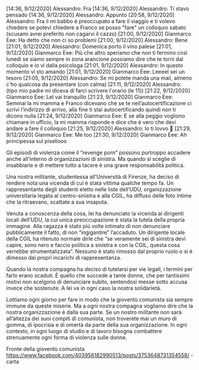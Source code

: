 [14:36, 9/12/2020] Alessandro: Fra
[14:36, 9/12/2020] Alessandro: Ti stavo pensado
[14:36, 9/12/2020] Alessandro: Appunto
[20:58, 9/12/2020] Alessandro: Fra il mi babbo è preoccupato a fare il viaggio e ti volevo chiedere se potevi chiedere a Franco se posso "fare" un colloquio sabato (scusami avrei preferito non cagarvi il cazzo)
[21:00, 9/12/2020] Gianmarco Eee: Ha detto che non ci so problemi
[21:00, 9/12/2020] Alessandro: Bene
[21:01, 9/12/2020] Alessandro: Domenica porto il vino palese
[21:01, 9/12/2020] Gianmarco Eee: Più che altro speriamo che non ti fermino così lunedì se siamo sempre in zona arancione possiamo dire che te torni dal colloquio e io vi dalla psicologa
[21:01, 9/12/2020] Alessandro: In questo momento vi sto amando
[21:01, 9/12/2020] Gianmarco Eee: Leeeel sei un tesoro
[21:05, 9/12/2020] Alessandro: Se mi potete manda una mail, almeno c'ho qualcosa da presentare  (con calma)
[21:11, 9/12/2020] Alessandro: (tipo mio padre mi diceva di farci scrivere l'orario (le 11))
[21:22, 9/12/2020] Gianmarco Eee: Lel vai tranquillo
[21:23, 9/12/2020] Gianmarco Eee: Semmai la mi mamma e Franco dicevano che se te nell’autocertificazione ci scrivi l’indirizzo di arrivo, alla fine ti stai autocertificando quindi non ti dicono nulla
[21:24, 9/12/2020] Gianmarco Eee: E se alla peggio vogliono chiamare in ufficio, la mi mamma risponde e dice che è vero che devi andare a fare il colloquio
[21:25, 9/12/2020] Alessandro: Io ti lovvo 💓
[21:29, 9/12/2020] Gianmarco Eee: Me too
[21:30, 9/12/2020] Gianmarco Eee: Ah principessa sul pisellooo



Gli episodi di violenza come il “revenge porn” possono purtroppo accadere anche all’interno di organizzazioni di sinistra. Ma quando si sceglie di insabbiarle e di mettere tutto a tacere è una grave responsabilità politica. 

Una nostra militante, studentessa all’Università di Firenze, ha deciso di rendere nota una vicenda di cui è stata vittima qualche tempo fa. Un rappresentante degli studenti eletto nelle liste dell’UDU, organizzazione universitaria legata al centro-sinistra e alla CGIL, ha diffuso delle foto intime che la ritraevano, scattate a sua insaputa. 

Venuta a conoscenza della cosa, lei ha denunciato la vicenda ai dirigenti locali dell’UDU, la cui unica preoccupazione è stata la tutela della propria immagine. Alla ragazza è stato più volte intimato di non denunciare pubblicamente il fatto, di non “ingigantire” l’accaduto. Un dirigente locale della CGIL ha ritenuto normale dirle che “se veramente sei di sinistra devi capire, sono nero e faccio politica a sinistra e con la CGIL, questa cosa verrebbe strumentalizzata”. Nessuno è stato rimosso dal proprio ruolo o si è dimesso dai propri incarichi di rappresentanza.

Quando la nostra compagna ha deciso di tutelarsi per vie legali, i termini per farlo erano scaduti. È quello che succede a tante donne, che per tantissimi motivi non scelgono di denunciare subito, sentendosi messe sotto accusa invece che sostenute. A lei va in ogni caso la nostra solidarietà. 

Lottiamo ogni giorno per fare in modo che la gioventù comunista sia sempre immune da queste miserie. Ma a ogni nostra compagna vogliamo dire che la nostra organizzazione è dalla sua parte. Se un nostro militante non sarà all’altezza dei suoi compiti di comunista, non troverete mai un muro di gomma, di ipocrisia e di omertà da parte della sua organizzazione. In ogni contesto, in ogni luogo di studio e di lavoro bisogna combattere strenuamente ogni forma di violenza sulle donne.

Fronte della gioventù comunista
https://www.facebook.com/403956182990513/posts/3753648731354558/ -carta
